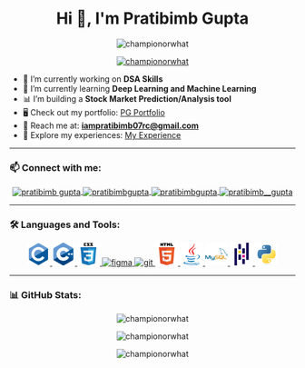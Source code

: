 <h1 align="center">Hi 👋, I'm Pratibimb Gupta</h1>

<p align="center">
  <img src="https://komarev.com/ghpvc/?username=championorwhat&label=Profile%20views&color=0e75b6&style=flat" alt="championorwhat" />
</p>

<p align="center">
  <a href="https://github.com/ryo-ma/github-profile-trophy">
    <img src="https://github-profile-trophy.vercel.app/?username=championorwhat" alt="championorwhat" />
  </a>
</p>

- 🔭 I’m currently working on **DSA Skills**  
- 🌱 I’m currently learning **Deep Learning and Machine Learning**  
- 📊 I’m building a **Stock Market Prediction/Analysis tool**  
- 🖥️ Check out my portfolio: [PG Portfolio](https://championorwhat.github.io/PG_Portfolio/)  
- 📧 Reach me at: **iampratibimb07rc@gmail.com**  
- 📄 Explore my experiences: [My Experience](https://brown-laurette-71.tiiny.site)

---

### 📫 Connect with me:
<p align="center">
  <a href="https://www.linkedin.com/in/pratibimb-gupta-20b918288/" target="blank">
    <img align="center" src="https://raw.githubusercontent.com/rahuldkjain/github-profile-readme-generator/master/src/images/icons/Social/linked-in-alt.svg" alt="pratibimb gupta" height="30" width="40" />
  </a>
  <a href="https://kaggle.com/pratibimbgupta" target="blank">
    <img align="center" src="https://raw.githubusercontent.com/rahuldkjain/github-profile-readme-generator/master/src/images/icons/Social/kaggle.svg" alt="pratibimbgupta" height="30" width="40" />
  </a>
  <a href="https://instagram.com/pratibimbgupta" target="blank">
    <img align="center" src="https://raw.githubusercontent.com/rahuldkjain/github-profile-readme-generator/master/src/images/icons/Social/instagram.svg" alt="pratibimbgupta" height="30" width="40" />
  </a>
  <a href="https://www.leetcode.com/pratibimb__gupta" target="blank">
    <img align="center" src="https://raw.githubusercontent.com/rahuldkjain/github-profile-readme-generator/master/src/images/icons/Social/leet-code.svg" alt="pratibimb__gupta" height="30" width="40" />
  </a>
</p>

---

### 🛠️ Languages and Tools:

<p align="center">
  <a href="https://www.cprogramming.com/" target="_blank" rel="noreferrer">
    <img src="https://raw.githubusercontent.com/devicons/devicon/master/icons/c/c-original.svg" alt="c" width="40" height="40"/>
  </a>
  <a href="https://www.w3schools.com/cpp/" target="_blank" rel="noreferrer">
    <img src="https://raw.githubusercontent.com/devicons/devicon/master/icons/cplusplus/cplusplus-original.svg" alt="cplusplus" width="40" height="40"/>
  </a>
  <a href="https://www.w3schools.com/css/" target="_blank" rel="noreferrer">
    <img src="https://raw.githubusercontent.com/devicons/devicon/master/icons/css3/css3-original-wordmark.svg" alt="css3" width="40" height="40"/>
  </a>
  <a href="https://www.figma.com/" target="_blank" rel="noreferrer">
    <img src="https://www.vectorlogo.zone/logos/figma/figma-icon.svg" alt="figma" width="40" height="40"/>
  </a>
  <a href="https://git-scm.com/" target="_blank" rel="noreferrer">
    <img src="https://www.vectorlogo.zone/logos/git-scm/git-scm-icon.svg" alt="git" width="40" height="40"/>
  </a>
  <a href="https://www.w3.org/html/" target="_blank" rel="noreferrer">
    <img src="https://raw.githubusercontent.com/devicons/devicon/master/icons/html5/html5-original-wordmark.svg" alt="html5" width="40" height="40"/>
  </a>
  <a href="https://www.java.com" target="_blank" rel="noreferrer">
    <img src="https://raw.githubusercontent.com/devicons/devicon/master/icons/java/java-original.svg" alt="java" width="40" height="40"/>
  </a>
  <a href="https://www.mysql.com/" target="_blank" rel="noreferrer">
    <img src="https://raw.githubusercontent.com/devicons/devicon/master/icons/mysql/mysql-original-wordmark.svg" alt="mysql" width="40" height="40"/>
  </a>
  <a href="https://pandas.pydata.org/" target="_blank" rel="noreferrer">
    <img src="https://raw.githubusercontent.com/devicons/devicon/2ae2a900d2f041da66e950e4d48052658d850630/icons/pandas/pandas-original.svg" alt="pandas" width="40" height="40"/>
  </a>
  <a href="https://www.python.org" target="_blank" rel="noreferrer">
    <img src="https://raw.githubusercontent.com/devicons/devicon/master/icons/python/python-original.svg" alt="python" width="40" height="40"/>
  </a>
</p>

---

### 📊 GitHub Stats:

<p align="center">
  <img src="https://github-readme-stats.vercel.app/api/top-langs?username=championorwhat&show_icons=true&locale=en&layout=compact" alt="championorwhat" />
</p>

<p align="center">
  <img src="https://github-readme-stats.vercel.app/api?username=championorwhat&show_icons=true&locale=en" alt="championorwhat" />
</p>

<p align="center">
  <img src="https://github-readme-streak-stats.herokuapp.com/?user=championorwhat&" alt="championorwhat" />
</p>
